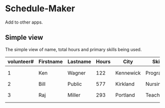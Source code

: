 # Schedule-Maker
<!DOCTYPE html>
<html>
Add to other apps.
<body>

<div class="container">
  <h2>Simple view</h2>
  <p>The simple view of name, total hours and primary skills being used.</p>                                                                                      
  <div class="table-responsive">          
  <table class="table">
    <thead>
      <tr>
        <th>volunteer#</th>
        <th>Firstname</th>
        <th>Lastname</th>
        <th>Hours</th>
        <th>City</th>
        <th>Skill #1</th>
        <th>Skill #2</th>
        <th>Skill #3</th>
      </tr>
    </thead>
    <tbody>
      <tr>
        <td>1</td>
        <td>Ken</td>
        <td>Wagner</td>
        <td>122</td>
        <td>Kennewick</td>
        <td>Programming</td>
        <td>PC Technician</td>
        <td>Electrian</td>
      </tr>
	   <tr>
        <td>2</td>
        <td>Bill</td>
        <td>Public</td>
        <td>577</td>
        <td>Kirkland</td>
        <td>Nursing</td>
        <td>Accounting</td>
        <td></td>
      </tr>
	    <tr>
        <td>3</td>
        <td>Raj</td>
        <td>Miller</td>
        <td>293</td>
        <td>Portland</td>
        <td>Teaching</td>
        <td>Special Needs</td>
        <td>Mechanic</td>
      </tr>
    </tbody>
  </table>
  </div>
</div>

</body>
</html>
